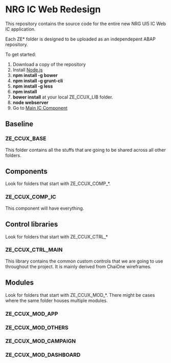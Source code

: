# NRG IC Web Redesign #

This repository contains the source code for the entire new NRG UI5 IC Web IC application.

Each ZE* folder is designed to be uploaded as an independepent ABAP repository.

To get started:

1. Download a copy of the repository
2. Install [Node.js](https://nodejs.org/)
3. **npm install -g bower**
4. **npm install -g grunt-cli**
5. **npm install -g less**
6. **npm install** 
7. **bower install** at your local ZE_CCUX_LIB folder.
8. **node webserver** 
9. Go to [Main IC Component](http://localhost:3000/ZE_CCUX_COMP_IC/build/nrg/component/ic/)

## Baseline ##

### ZE_CCUX_BASE ###

This folder contains all the stuffs that are going to be shared across all other folders.

## Components ##

Look for folders that start with ZE_CCUX_COMP_*.

### ZE_CCUX_COMP_IC ###

This component will have everything.

## Control libraries ##

Look for folders that start with ZE_CCUX_CTRL_*

### ZE_CCUX_CTRL_MAIN ###

This library contains the common custom controls that we are going to use throughout the project. It is mainly derived from ChaiOne wireframes.

## Modules ##

Look for folders that start with ZE_CCUX_MOD_*. There might be cases where the same folder houses multiple modules.

### ZE_CCUX_MOD_APP ###
### ZE_CCUX_MOD_OTHERS ###
### ZE_CCUX_MOD_CAMPAIGN ###
### ZE_CCUX_MOD_DASHBOARD ###